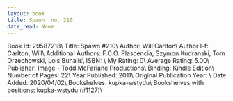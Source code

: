 ```yaml
---
layout: book
title: Spawn  no. 210
date_read: None
---
```


Book Id: 29587218\ 
Title: Spawn #210\ 
Author: Will Carlton\ 
Author l-f: Carlton, Will\ 
Additional Authors: F.C.O. Plascencia, Szymon Kudranski, Tom Orzechowski, Lois Buhalis\ 
ISBN: \ 
My Rating: 0\ 
Average Rating: 5.00\ 
Publisher: Image - Todd McFarlane Productions\ 
Binding: Kindle Edition\ 
Number of Pages: 22\ 
Year Published: 2011\ 
Original Publication Year: \ 
Date Added: 2020/04/02\ 
Bookshelves: kupka-wstydu\ 
Bookshelves with positions: kupka-wstydu (#1127)\ 

